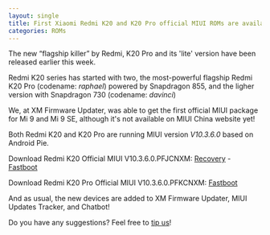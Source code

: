 ```yaml
---
layout: single
title: First Xiaomi Redmi K20 and K20 Pro official MIUI ROMs are available for download!
categories: ROMs
---
```


The new “flagship killer” by Redmi, K20 Pro and its 'lite' version have been released earlier this week.

Redmi K20 series has started with two, the most-powerful flagship Redmi K20 Pro (codename: *raphael*) powered by Snapdragon 855, and the ligher version with Snapdragon 730 (codename: *davinci*)

We, at XM Firmware Updater, was able to get the first official MIUI package for Mi 9 and Mi 9 SE, although it's not available on MIUI China website yet!

Both Redmi K20 and K20 Pro are running MIUI version *V10.3.6.0* based on Android Pie.

Download Redmi K20 Official MIUI V10.3.6.0.PFJCNXM: [Recovery](http://bigota.d.miui.com/V10.3.6.0.PFJCNXM/miui_DAVINCI_V10.3.6.0.PFJCNXM_f4750444d0_9.0.zip) - [Fastboot](http://bigota.d.miui.com/V10.3.6.0.PFJCNXM/davinci_images_V10.3.6.0.PFJCNXM_20190522.0000.00_9.0_cn_84dc48df10.tgz)

Download Redmi K20 Pro Official MIUI V10.3.6.0.PFKCNXM: [Fastboot](http://bigota.d.miui.com/V10.3.6.0.PFKCNXM/raphael_images_V10.3.6.0.PFKCNXM_20190516.0000.00_9.0_cn_ed862b8182.tgz)

And as usual, the new devices are added to XM Firmware Updater, MIUI Updates Tracker, and Chatbot!

Do you have any suggestions? Feel free to [tip us](https://xmfirmwareupdater.com/contact-us/)!
